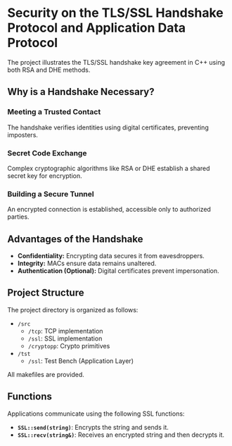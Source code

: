 # Security on the TLS/SSL Handshake Protocol and Application Data Protocol

The project illustrates the TLS/SSL handshake key agreement in C++ using both RSA and DHE methods.

## Why is a Handshake Necessary?

### Meeting a Trusted Contact
The handshake verifies identities using digital certificates, preventing imposters.

### Secret Code Exchange
Complex cryptographic algorithms like RSA or DHE establish a shared secret key for encryption.

### Building a Secure Tunnel
An encrypted connection is established, accessible only to authorized parties.

## Advantages of the Handshake

- **Confidentiality:** Encrypting data secures it from eavesdroppers.
- **Integrity:** MACs ensure data remains unaltered.
- **Authentication (Optional):** Digital certificates prevent impersonation.

## Project Structure

The project directory is organized as follows:

- `/src`
  - `/tcp`: TCP implementation
  - `/ssl`: SSL implementation
  - `/cryptopp`: Crypto primitives
- `/tst`
  - `/ssl`: Test Bench (Application Layer)

All makefiles are provided.

## Functions

Applications communicate using the following SSL functions:

- **`SSL::send(string)`**: Encrypts the string and sends it.
- **`SSL::recv(string&)`**: Receives an encrypted string and then decrypts it.
